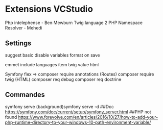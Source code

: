 # Extensions VCStudio

Php intelephense - Ben Mewburn
Twig language 2
PHP Namespace Resolver - Mehedi

## Settings
suggest basic disable variables
format on save

emmet include languages
item twig value html

Symfony flex => composer require annotations (Routes)
                composer require twig (HTML)
                composer req debug
                composer req doctrine
## Commandes
symfony serve
(background)symfony serve -d
##Doc
https://symfony.com/doc/current/setup/symfony_server.html
##PHP not found
https://www.forevolve.com/en/articles/2016/10/27/how-to-add-your-php-runtime-directory-to-your-windows-10-path-environment-variable/
